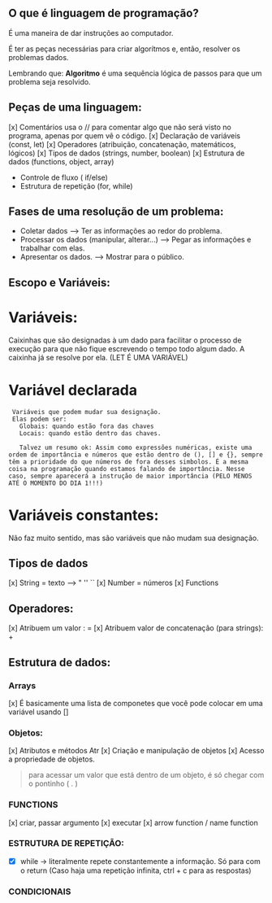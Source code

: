 ##  O que é linguagem de programação? 

É uma maneira de dar instruções ao computador. 

É ter as peças necessárias para criar algorítmos e, então, resolver os problemas dados. 

Lembrando que: **Algoritmo** é uma sequência lógica de passos para que um problema seja resolvido. 

##  Peças de uma linguagem: 

[x]  Comentários
  usa o // para comentar algo que não será visto no programa, apenas por quem vê o código. 
[x] Declaração de variáveis (const, let)
[x] Operadores (atribuição, concatenação, matemáticos, lógicos)
[x] Tipos de dados (strings, number, boolean)
[x] Estrutura de dados (functions, object, array)
- Controle de fluxo ( if/else)
- Estrutura de repetição (for, while)

## Fases de uma resolução de um problema: 

- Coletar dados 
  --> Ter as informações ao redor do problema.
- Processar os dados (manipular, alterar...)
  --> Pegar as informações e trabalhar com elas.
- Apresentar os dados.
  --> Mostrar para o público. 

## Escopo e Variáveis: 
 
 # Variáveis: 
   Caixinhas que são designadas à um dado para facilitar o processo de execução para que não fique escrevendo o tempo    todo algum dado. A caixinha já se resolve por ela. (LET É UMA VARIÁVEL)
   
   # Variável declarada
     Variáveis que podem mudar sua designação. 
     Elas podem ser:
       Globais: quando estão fora das chaves 
       Locais: quando estão dentro das chaves. 

       Talvez um resumo ok: Assim como expressões numéricas, existe uma ordem de importância e números que estão dentro de (), [] e {}, sempre têm a prioridade do que números de fora desses simbolos. É a mesma coisa na programação quando estamos falando de importância. Nesse caso, sempre aparecerá a instrução de maior importância (PELO MENOS ATÉ O MOMENTO DO DIA 1!!!)
  
  # Variáveis constantes: 
   Não faz muito sentido, mas são variáveis que não mudam sua designação.  

## Tipos de dados 
 [x] String = texto --> "  ''  ``
 [x] Number = números 
 [x] Functions 

## Operadores: 
 [x] Atribuem um valor : = 
 [x] Atribuem valor de concatenação (para strings): + 

## Estrutura de dados: 

### Arrays 
 [x] É basicamente uma lista de componetes que você pode colocar em uma variável usando [] 

### Objetos: 
 [x] Atributos e métodos
   Atr 
 [x] Criação e manipulação de objetos 
 [x] Acesso a propriedade de objetos. 
   > para acessar um valor que está dentro de um objeto, é só chegar com o pontinho ( . ) 

### FUNCTIONS 

  [x] criar, passar argumento
  [x] executar 
  [x] arrow function / name function 

### ESTRUTURA DE REPETIÇÃO: 
- [x] while -> literalmente repete constantemente a informação. Só para com o return (Caso haja uma repetição infinita, ctrl + c para as respostas)

### CONDICIONAIS 